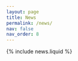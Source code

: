 ```yaml
---
layout: page
title: News
permalink: /news/
nav: false
nav_order: 8
---
```


{% include news.liquid %}
